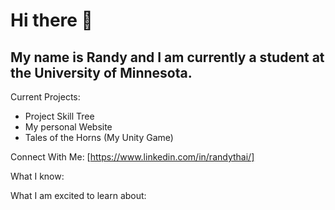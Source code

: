 # Hi there 👋
## My name is Randy and I am currently a student at the University of Minnesota.

Current Projects:
- Project Skill Tree
- My personal Website
- Tales of the Horns (My Unity Game)

Connect With Me:
[https://www.linkedin.com/in/randythai/]

What I know:

What I am excited to learn about:
<!--
**iamRandy/iamRandy** is a ✨ _special_ ✨ repository because its `README.md` (this file) appears on your GitHub profile.

Here are some ideas to get you started:

- 🔭 I’m currently working on ...
- 🌱 I’m currently learning ...
- 👯 I’m looking to collaborate on ...
- 🤔 I’m looking for help with ...
- 💬 Ask me about ...
- 📫 How to reach me: ...
- 😄 Pronouns: ...
- ⚡ Fun fact: ...
-->
